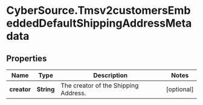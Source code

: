# CyberSource.Tmsv2customersEmbeddedDefaultShippingAddressMetadata

## Properties
Name | Type | Description | Notes
------------ | ------------- | ------------- | -------------
**creator** | **String** | The creator of the Shipping Address. | [optional] 



